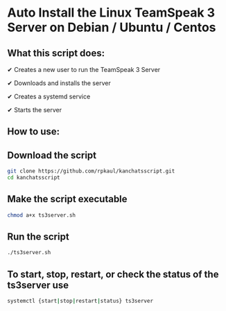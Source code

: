# Auto Install the Linux TeamSpeak 3 Server on Debian / Ubuntu / Centos

## **What this script does:**

✔ Creates a new user to run the TeamSpeak 3 Server

✔ Downloads and installs the server

✔ Creates a systemd service 

✔ Starts the server

## **How to use:**

## Download the script
```bash
git clone https://github.com/rpkaul/kanchatsscript.git
cd kanchatsscript
```

## Make the script executable
                                       
```bash
chmod a+x ts3server.sh
```

## Run the script

```bash
./ts3server.sh
```

## To start, stop, restart, or check the status of the ts3server use

```bash
systemctl {start|stop|restart|status} ts3server
```
